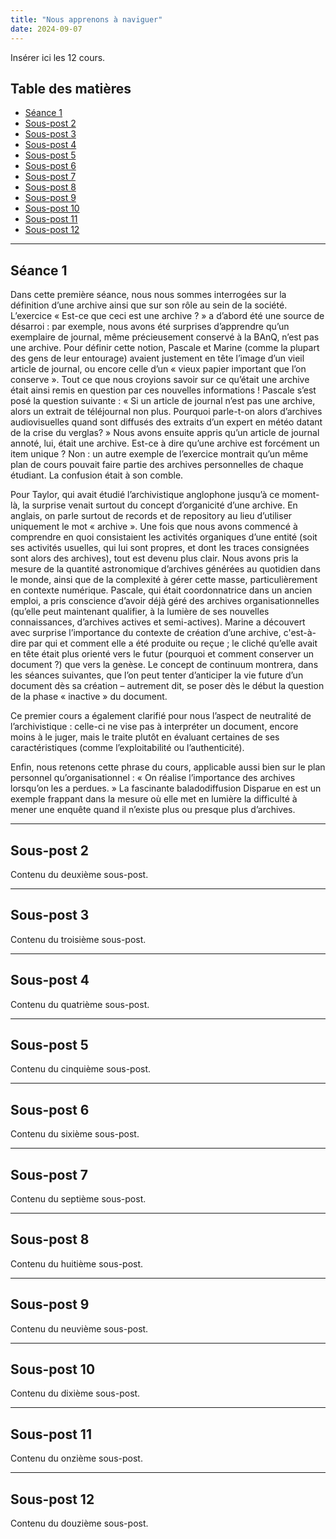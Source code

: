 ```yaml
---
title: "Nous apprenons à naviguer"
date: 2024-09-07
---
```

Insérer ici les 12 cours.

## Table des matières
- [Séance 1](#Séance-1)
- [Sous-post 2](#sous-post-2)
- [Sous-post 3](#sous-post-3)
- [Sous-post 4](#sous-post-4)
- [Sous-post 5](#sous-post-5)
- [Sous-post 6](#sous-post-6)
- [Sous-post 7](#sous-post-7)
- [Sous-post 8](#sous-post-8)
- [Sous-post 9](#sous-post-9)
- [Sous-post 10](#sous-post-10)
- [Sous-post 11](#sous-post-11)
- [Sous-post 12](#sous-post-12)

---

## Séance 1
Dans cette première séance, nous nous sommes interrogées sur la définition d’une archive ainsi que sur son rôle au sein de la société. L’exercice « Est-ce que ceci est une archive ? » a d’abord été une source de désarroi : par exemple, nous avons été surprises d’apprendre qu’un exemplaire de journal, même précieusement conservé à la BAnQ, n’est pas une archive. Pour définir cette notion, Pascale et Marine (comme la plupart des gens de leur entourage) avaient justement en tête l’image d’un vieil article de journal, ou encore celle d’un « vieux papier important que l’on conserve ». Tout ce que nous croyions savoir sur ce qu’était une archive était ainsi remis en question par ces nouvelles informations ! Pascale s’est posé la question suivante : « Si un article de journal n’est pas une archive, alors un extrait de téléjournal non plus. Pourquoi parle-t-on alors d’archives audiovisuelles quand sont diffusés des extraits d’un expert en météo datant de la crise du verglas? » Nous avons ensuite appris qu’un article de journal annoté, lui, était une archive. Est-ce à dire qu’une archive est forcément un item unique ? Non : un autre exemple de l’exercice montrait qu’un même plan de cours pouvait faire partie des archives personnelles de chaque étudiant. La confusion était à son comble. 

Pour Taylor, qui avait étudié l’archivistique anglophone jusqu’à ce moment-là, la surprise venait surtout du concept d’organicité d’une archive. En anglais, on parle surtout de records et de repository au lieu d’utiliser uniquement le mot « archive ». Une fois que nous avons commencé à comprendre en quoi consistaient les activités organiques d’une entité (soit ses activités usuelles, qui lui sont propres, et dont les traces consignées sont alors des archives), tout est devenu plus clair. Nous avons pris la mesure de la quantité astronomique d’archives générées au quotidien dans le monde, ainsi que de la complexité à gérer cette masse, particulièrement en contexte numérique. Pascale, qui était coordonnatrice dans un ancien emploi, a pris conscience d’avoir déjà géré des archives organisationnelles (qu’elle peut maintenant qualifier, à la lumière de ses nouvelles connaissances, d’archives actives et semi-actives). Marine a découvert avec surprise l’importance du contexte de création d’une archive, c'est-à-dire par qui et comment elle a été produite ou reçue ; le cliché qu’elle avait en tête était plus orienté vers le futur (pourquoi et comment conserver un document ?) que vers la genèse. Le concept de continuum montrera, dans les séances suivantes, que l’on peut tenter d’anticiper la vie future d’un document dès sa création – autrement dit, se poser dès le début la question de la phase « inactive » du document. 

Ce premier cours a également clarifié pour nous l’aspect de neutralité de l’archivistique : celle-ci ne vise pas à interpréter un document, encore moins à le juger, mais le traite plutôt en évaluant certaines de ses caractéristiques (comme l’exploitabilité ou l’authenticité). 

Enfin, nous retenons cette phrase du cours, applicable aussi bien sur le plan personnel qu’organisationnel : « On réalise l’importance des archives lorsqu’on les a perdues. » La fascinante baladodiffusion Disparue en est un exemple frappant dans la mesure où elle met en lumière la difficulté à mener une enquête quand il n’existe plus ou presque plus d’archives. 

---

## Sous-post 2
Contenu du deuxième sous-post.

---

## Sous-post 3
Contenu du troisième sous-post.

---

## Sous-post 4
Contenu du quatrième sous-post.

---

## Sous-post 5
Contenu du cinquième sous-post.

---

## Sous-post 6
Contenu du sixième sous-post.

---

## Sous-post 7
Contenu du septième sous-post.

---

## Sous-post 8
Contenu du huitième sous-post.

---

## Sous-post 9
Contenu du neuvième sous-post.

---

## Sous-post 10
Contenu du dixième sous-post.

---

## Sous-post 11
Contenu du onzième sous-post.

---

## Sous-post 12
Contenu du douzième sous-post.

